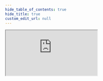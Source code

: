 ```yaml
---
hide_table_of_contents: true
hide_title: true
custom_edit_url: null
---
```

<iframe className="doc-iframe" title="SignUpDocs" src="https://thankful-water-06a6c0b03.5.azurestaticapps.net/user-manual/TaE/tem-get-started"></iframe>
